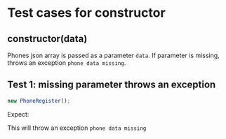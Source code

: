 # Test cases for constructor

## **constructor(data)**

Phones json array is passed as a parameter `data`. If parameter is missing, throws an exception `phone data missing`.

## Test 1: missing parameter throws an exception

```js
new PhoneRegister();
```

Expect:

This will throw an exception `phone data missing`
